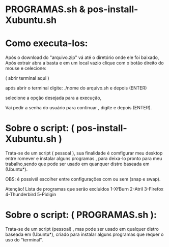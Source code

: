 # PROGRAMAS.sh & pos-install-Xubuntu.sh

# Como executa-los:

Após o download do "arquivo.zip" vá até o diretório onde ele foi baixado,
Após extrair abra a basta e em um local vazio clique com o botão direito do mouse e celecione:

 ( abrir terminal aqui )

após abrir o terminal digite: ./nome do arquivo.sh  e depois (ENTER)
 
selecione a opção desejada para a execução,

Vai pedir a senha do usuário para continuar , digite e depois (ENTER).

# Sobre o script: ( pos-install-Xubuntu.sh )

Trata-se de um script ( pessoal ),
sua finalidade é comfigurar meu desktop entre romever e instalar alguns programas , para deixa-lo pronto para meu trabalho,sendo que pode ser usado em quanquer distro baseada em (Ubuntu*).

OBS: é possivél escolher entre configurações com ou sem (snap e swap).

Atenção!
Lista de programas que serão excluidos
1-XfBurn
2-Atril
3-Firefox
4-Thunderbird
5-Pidigin


# Sobre o script: ( PROGRAMAS.sh ):

Trata-se de um script (pessoal) , mas pode ser usado em qualquer distro baseada em (Ubuntu*),
criado para instalar alguns programas que requer o uso do "terminal".



